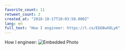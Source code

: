 ```yaml
---
favorite_count: 11
retweet_count: 2
created_at: "2018-10-17T10:03:50.000Z"
lang: en
full_text: "How I engineer: https://t.co/EbO8wX8LyK"
---
```


How I engineer:
![Embedded Photo](https://twitter-media-coderbyheart.s3.eu-north-1.amazonaws.com/1052500423314219008-Dps7irwWkAA-rv9.jpg)
